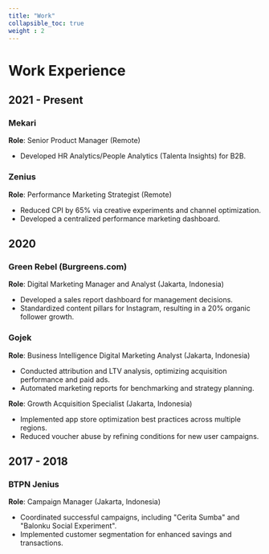```yaml
---
title: "Work"
collapsible_toc: true
weight : 2
---
```



# Work Experience

## 2021 - Present
### **Mekari** 
**Role**: Senior Product Manager (Remote)
- Developed HR Analytics/People Analytics (Talenta Insights) for B2B.

### **Zenius** 
**Role**: Performance Marketing Strategist (Remote)
- Reduced CPI by 65% via creative experiments and channel optimization.
- Developed a centralized performance marketing dashboard.

## 2020
### **Green Rebel (Burgreens.com)** 
**Role**: Digital Marketing Manager and Analyst (Jakarta, Indonesia)
- Developed a sales report dashboard for management decisions.
- Standardized content pillars for Instagram, resulting in a 20% organic follower growth.

### **Gojek** 
**Role**: Business Intelligence Digital Marketing Analyst (Jakarta, Indonesia)
- Conducted attribution and LTV analysis, optimizing acquisition performance and paid ads.
- Automated marketing reports for benchmarking and strategy planning.

**Role**: Growth Acquisition Specialist (Jakarta, Indonesia)
- Implemented app store optimization best practices across multiple regions.
- Reduced voucher abuse by refining conditions for new user campaigns.

## 2017 - 2018
### **BTPN Jenius** 
**Role**: Campaign Manager (Jakarta, Indonesia)
- Coordinated successful campaigns, including "Cerita Sumba" and "Balonku Social Experiment".
- Implemented customer segmentation for enhanced savings and transactions.

